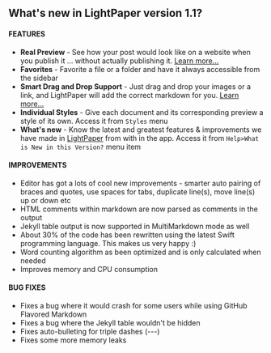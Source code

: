 ## What's new in LightPaper version 1.1?

#### FEATURES

* **Real Preview** - See how your post would look like on a website when you publish it ... without actually publishing it. [Learn more...](https://github.com/42Squares/LightPaper/blob/master/RealPreview.md)
* **Favorites** - Favorite a file or a folder and have it always accessible from the sidebar
* **Smart Drag and Drop Support** - Just drag and drop your images or a link, and LightPaper will add the correct markdown for you. [Learn more...](https://github.com/42Squares/LightPaper/blob/master/doc/DragNDrop.md)
* **Individual Styles** - Give each document and its corresponding preview a style of its own. Access it from `Styles` menu
* **What's new** - Know the latest and greatest features & improvements we have made in [LightPaper](http://lightpaper.ashokgelal.com) from with in the app. Access it from `Help>What is New in this Version?` menu item

#### IMPROVEMENTS
* Editor has got a lots of cool new improvements - smarter auto pairing of braces and quotes, use spaces for tabs, duplicate line(s), move line(s) up or down etc
* HTML comments within markdown are now parsed as comments in the output
* Jekyll table output is now supported in MultiMarkdown mode as well
* About 30% of the code has been rewritten using the latest Swift programming language. This makes us very happy :)
* Word counting algorithm as been optimized and is only calculated when needed
* Improves memory and CPU consumption

#### BUG FIXES

* Fixes a bug where it would crash for some users while using GitHub Flavored Markdown
* Fixes a bug where the Jekyll table wouldn't be hidden
* Fixes auto-bulleting for triple dashes (---)
* Fixes some more memory leaks